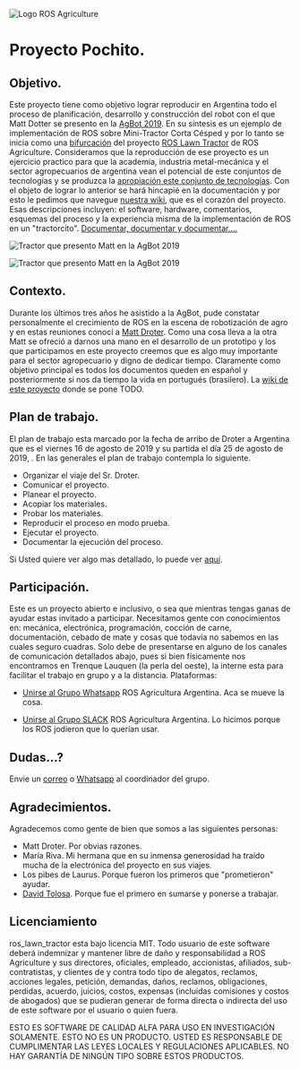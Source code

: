 ![Logo ROS Agriculture](https://raw.githubusercontent.com/rje1974/ros_lawn_tractor/master/site/photo/18500762.png)

# Proyecto Pochito.
## Objetivo.
Este proyecto tiene como objetivo lograr reproducir en Argentina todo el proceso de planificación, desarrollo y construcción del robot con el que Matt Dotter se presento en la [AgBot 2019](https://ag.purdue.edu/agBOT/). En su síntesis es un ejemplo de implementación de ROS sobre Mini-Tractor Corta Césped y por lo tanto se inicia como una [bifurcación](https://tinyurl.com/y37ajy6b) del proyecto [ROS Lawn Tractor](https://github.com/ros-agriculture/ros_lawn_tractor) de ROS Agriculture. Consideramos que la reproducción de ese proyecto es un ejercicio practico para que la academia, industria metal-mecánica y el sector agropecuarios de argentina vean el potencial de este conjuntos de tecnologías y se produzca la [apropiación este conjunto de tecnologías](https://es.wikipedia.org/wiki/Apropiaci%C3%B3n_tecnol%C3%B3gica). Con el objeto de lograr lo anterior se hará hincapié en la documentación y por esto le pedimos que navegue [nuestra wiki](https://github.com/rje1974/ros_lawn_tractor/wiki), que es el corazón del proyecto. Esas descripciones incluyen: el software, hardware, comentarios, esquemas del proceso y la experiencia misma de la implementación de ROS en un "tractorcito". [Documentar, documentar y documentar....](https://github.com/rje1974/ros_lawn_tractor/wiki)

![Tractor que presento Matt en la AgBot 2019](https://raw.githubusercontent.com/rje1974/ros_lawn_tractor/master/site/photo/site/ros_lawn_tractor.png)

![Tractor que presento Matt en la AgBot 2019](https://raw.githubusercontent.com/rje1974/ros_lawn_tractor/master/site/photo/site/lawn_tractor.png)

## Contexto.
Durante los últimos tres años he asistido a la AgBot, pude constatar personalmente el crecimiento de ROS en la escena de robotización de agro y en estas reuniones conocí a [Matt Droter](https://github.com/droter). Como una cosa lleva a la otra Matt se ofreció a darnos una mano en el desarrollo de un prototipo y los que participamos en este proyecto creemos que es algo muy importante para el sector agropecuario y digno de dedicar tiempo. Claramente como objetivo principal es todos los documentos queden en español y posteriormente si nos da tiempo la vida en portugués (brasilero). La [wiki de este proyecto](https://github.com/rje1974/ros_lawn_tractor/wiki) donde se pone TODO.

## Plan de trabajo.
El plan de trabajo esta marcado por la fecha de arribo de Droter a Argentina que es el viernes 16 de agosto de 2019 y su partida el día 25 de agosto de 2019, . En las generales el plan de trabajo contempla lo siguiente.
- Organizar el viaje del Sr. Droter.
- Comunicar el proyecto.
- Planear el proyecto.
- Acopiar los materiales.
- Probar los materiales.
- Reproducir el proceso en modo prueba.
- Ejecutar el proyecto.
- Documentar la ejecución del proceso.

Si Usted quiere ver algo mas detallado, lo puede ver [aquí](https://github.com/rje1974/ros_lawn_tractor/wiki/Plan-De-Trabajo).

## Participación.
Este es un proyecto abierto e inclusivo, o sea que mientras tengas ganas de ayudar estas invitado a participar. Necesitamos gente con conocimientos en: mecánica, electrónica, programación, cocción de carne, documentación, cebado de mate y cosas que todavía no sabemos en las cuales seguro cuadras. Solo debe de presentarse en alguno de los canales de comunicación detallados abajo, pues si bien físicamente nos encontramos en Trenque Lauquen (la perla del oeste),  la interne esta para facilitar el trabajo en grupo y a la distancia. Plataformas:

+ [Unirse al Grupo Whatsapp](https://chat.whatsapp.com/FK1hUuH3ac3ExXbGrR0gs1) ROS Agricultura Argentina. Aca se mueve la cosa.

+ [Unirse al Grupo SLACK](https://rosagriculture.slack.com/messages/GK8UTNMGS) ROS Agricultura Argentina. Lo hicimos porque los ROS jodieron que lo querían usar.

## Dudas...?
Envie un [correo](mailto:juaneduardoriva@gmail.com) o [ Whatsapp](https://wa.me/5492392520561) al coordinador del grupo.

## Agradecimientos.
Agradecemos como gente de bien que somos a las siguientes personas:
* Matt Droter. Por obvias razones.
* María Riva. Mi hermana que en su inmensa generosidad ha traído mucha de la electrónica del proyecto en sus viajes.
* Los pibes de Laurus. Porque fueron los primeros que "prometieron" ayudar.
* [David Tolosa](https://github.com/davidtolosa). Porque fue el primero en sumarse y ponerse a trabajar.

## Licenciamiento
ros_lawn_tractor esta bajo licencia MIT. Todo usuario de este software deberá indemnizar y mantener libre de daño y responsabilidad a ROS Agriculture y sus directores, oficiales, empleado, accionistas, afiliados, sub-contratistas, y clientes de y contra todo tipo de alegatos, reclamos, acciones legales, petición, demandas, daños, reclamos, obligaciones, perdidas, acuerdo, juicios, costos, expensas (incluidas comisiones y costos de abogados) que se pudieran generar de forma directa o indirecta del uso de este software por el usuario o quien fuera.

ESTO ES SOFTWARE DE CALIDAD ALFA PARA USO EN INVESTIGACIÓN SOLAMENTE. ESTO NO ES UN PRODUCTO. USTED ES RESPONSABLE DE CUMPLIMENTAR LAS LEYES LOCALES Y REGULACIONES APLICABLES. NO HAY GARANTÍA DE NINGÚN TIPO SOBRE ESTOS PRODUCTOS.
